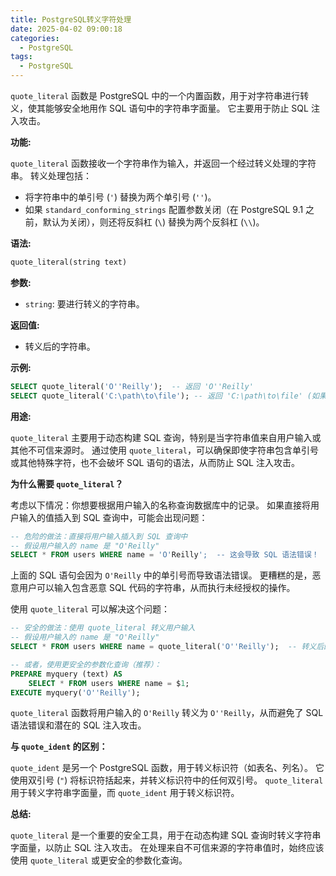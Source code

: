 ```yaml
---
title: PostgreSQL转义字符处理
date: 2025-04-02 09:00:18
categories:
  - PostgreSQL
tags:
  - PostgreSQL
---
```


`quote_literal` 函数是 PostgreSQL 中的一个内置函数，用于对字符串进行转义，使其能够安全地用作 SQL 语句中的字符串字面量。  它主要用于防止 SQL 注入攻击。

**功能:**

`quote_literal` 函数接收一个字符串作为输入，并返回一个经过转义处理的字符串。  转义处理包括：

*   将字符串中的单引号 (`'`) 替换为两个单引号 (`''`)。
*   如果 `standard_conforming_strings` 配置参数关闭（在 PostgreSQL 9.1 之前，默认为关闭），则还将反斜杠 (`\`) 替换为两个反斜杠 (`\\`)。

**语法:**

```sql
quote_literal(string text)
```

**参数:**

*   `string`: 要进行转义的字符串。

**返回值:**

*   转义后的字符串。

**示例:**

```sql
SELECT quote_literal('O''Reilly');  -- 返回 'O''Reilly'
SELECT quote_literal('C:\path\to\file'); -- 返回 'C:\path\to\file' (如果 standard_conforming_strings 为 on)
```

**用途:**

`quote_literal` 主要用于动态构建 SQL 查询，特别是当字符串值来自用户输入或其他不可信来源时。  通过使用 `quote_literal`，可以确保即使字符串包含单引号或其他特殊字符，也不会破坏 SQL 语句的语法，从而防止 SQL 注入攻击。

**为什么需要 `quote_literal`？**

考虑以下情况：你想要根据用户输入的名称查询数据库中的记录。  如果直接将用户输入的值插入到 SQL 查询中，可能会出现问题：

```sql
-- 危险的做法：直接将用户输入插入到 SQL 查询中
-- 假设用户输入的 name 是 "O'Reilly"
SELECT * FROM users WHERE name = 'O'Reilly';  -- 这会导致 SQL 语法错误！
```

上面的 SQL 语句会因为 `O'Reilly` 中的单引号而导致语法错误。  更糟糕的是，恶意用户可以输入包含恶意 SQL 代码的字符串，从而执行未经授权的操作。

使用 `quote_literal` 可以解决这个问题：

```sql
-- 安全的做法：使用 quote_literal 转义用户输入
-- 假设用户输入的 name 是 "O'Reilly"
SELECT * FROM users WHERE name = quote_literal('O''Reilly');  -- 转义后的 SQL 语句是 SELECT * FROM users WHERE name = 'O''Reilly';

-- 或者，使用更安全的参数化查询（推荐）：
PREPARE myquery (text) AS
    SELECT * FROM users WHERE name = $1;
EXECUTE myquery('O''Reilly');
```

`quote_literal` 函数将用户输入的 `O'Reilly` 转义为 `O''Reilly`，从而避免了 SQL 语法错误和潜在的 SQL 注入攻击。

**与 `quote_ident` 的区别：**

`quote_ident` 是另一个 PostgreSQL 函数，用于转义标识符（如表名、列名）。  它使用双引号 (`"`) 将标识符括起来，并转义标识符中的任何双引号。 `quote_literal` 用于转义字符串字面量，而 `quote_ident` 用于转义标识符。

**总结:**

`quote_literal` 是一个重要的安全工具，用于在动态构建 SQL 查询时转义字符串字面量，以防止 SQL 注入攻击。 在处理来自不可信来源的字符串值时，始终应该使用 `quote_literal` 或更安全的参数化查询。